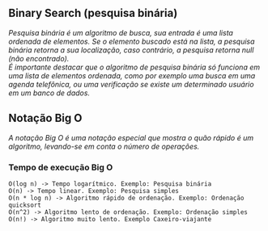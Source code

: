 ## Binary Search (pesquisa binária)

*Pesquisa binária é um algoritmo de busca, sua entrada é uma
lista ordenada de elementos. Se o elemento buscado está
na lista, a pesquisa binária retorna a sua localização,
caso contrário, a pesquisa retorna null (não encontrado).<br>* 
*É importante destacar que o algoritmo de pesquisa binária 
só funciona em uma lista de elementos ordenada, como por
exemplo uma busca em uma agenda telefônica, ou uma 
verificação se existe um determinado usuário em um 
banco de dados.*


## Notação Big O

*A notação Big O é uma notação especial que mostra o quão rápido
é um algoritmo, levando-se em conta o número de operações.*

### Tempo de execução Big O

```
O(log n) -> Tempo logarítmico. Exemplo: Pesquisa binária
O(n) -> Tempo linear. Exemplo: Pesquisa simples
O(n * log n) -> Algoritmo rápido de ordenação. Exemplo: Ordenação quicksort
O(n^2) -> Algoritmo lento de ordenação. Exemplo: Ordenação simples
O(n!) -> Algoritmo muito lento. Exemplo Caxeiro-viajante
```
